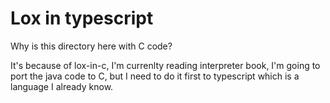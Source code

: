 # Lox in typescript

Why is this directory here with C code?

It's because of lox-in-c, I'm currenlty reading interpreter book, I'm going to port the java code to C, but I need to do it first to typescript which is a language I already know.


